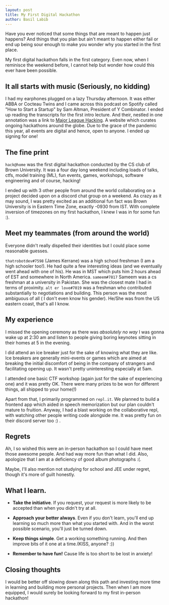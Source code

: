 ```yaml
---
layout: post
title: My First Digital Hackathon
author: Basil Labib
---
```


Have you ever noticed that some things that are meant to happen just happens? And things that you plan but ain't meant to happen either fail or end up being sour enough to make you wonder why you started in the first place.    


My first digital hackathon falls in the first category. Even now, when I reminisce the weekend before, I cannot help but wonder how could this ever have been possible.

## It all starts with music (Seriously, no kidding)

I had my earphones plugged on a lazy Thursday afternoon. It was either ABBA or Cocteau Twins and I came across this podcast on Spotify called "How to Start a Startup" by  Sam Altman, President of Y Combinator. I ended up reading the transcripts for the first intro lecture. And their, nestled in one annotation was a link to [Major League Hacking](https://mlh.io). A website which curates ongoing hackathons around the globe. Due to the grace of the pandemic this year, all events are digital and hence, open to anyone. I ended up signing for one!

## The fine print

`hack@home` was the first digital hackathon conducted by the CS club of Brown University. It was a four day long weekend including loads of talks, ctfs, model training (ML), fun events, games, workshops, software engineering and of course, hacking!

I ended up with 3 other people from around the world collaborating on a project decided upon on a discord chat group on a weekend. As crazy as it may sound, I was pretty excited as an additional fun fact was Brown University is in Eastern Time Zone, exactly -0930 from IST. With complete inversion of timezones on my first hackathon, I knew I was in for some fun :).

## Meet my teammates (from around the world)

Everyone didn't really dispelled their identities but I could place some reasonable guesses.   
 
`thatrobotdev#7598` (James Kerrane) was a high school freshman (I am a high schooler too!). He had quite a few interesting ideas (and we eventually went ahead with one of his). He was in MST which puts him 2 hours ahead of EST and somewhere in North America.
`sameem#7817` Sameem was a cs freshman at a university in Pakistan. She was the closest mate I had in terms of proximity.
`alt er love#7019` was a freshman who contributed substantially to negotiations and  building. This person was the most ambiguous of all ( I don't even know his gender). He/She was from the US eastern coast, that's all I know.

## My experience

I missed the opening ceremony as there was _absolutely no way_ I was gonna wake up at 2:30 am and listen to people giving boring keynotes sitting in their homes at 5 in the evening.

I did attend an ice breaker just for the sake of knowing what they are like. Ice breakers are generally mini-events or games which are aimed at breaking the initial discomfort of being in the company of strangers and facilitating opening up. It wasn't pretty uninteresting especially at 5am.

I attended one basic CTF workshop (again just for the sake of experiencing one) and it was pretty OK. There were many prizes to be won for different things, all shipped to your home(!)

Apart from that, I primarily programmed on `repl.it`. We planned to build a frontend app which aided in speech memorization but our plan couldn't mature to fruition. Anyway, I had a blast working on the collaborative repl, with watching other people writing code alongside me. It was pretty fun on their discord server too :) .

## Regrets

Ah, I so wished this were an in-person hackathon so I could have meet those awesome people. And had way more fun than what I did. Also, apologize that I am at a deficiency of good album photographs :(.   

Maybe, I'll also mention not studying for school and JEE under regret, though it's more of guilt honestly. 

## What I learn.   

* **Take the initiative**. If you request, your request is more likely to be accepted than when you didn't try at all.

* **Approach your better always**. Even if you don't learn, you'll end up learning so much more than what you started with. And in the worst possible scenario, you'll just be turned down.

* **Keep things simple**. Get a working something running. And then improve bits of it one at a time.(KISS, anyone? :))

* **Remember to have fun!** Cause life is too short to be lost in anxiety!

## Closing thoughts

I would be better off slowing down along this path and investing more time in learning and building more personal projects. Then when I am more equipped, I would surely be looking forward to my first in-person hackathon!

